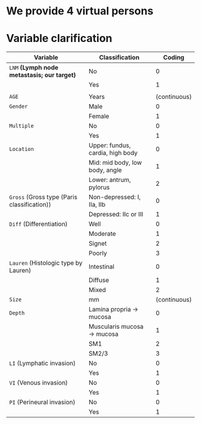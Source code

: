 # We provide 4 virtual persons

# Variable clarification
| Variable | Classification | Coding |
| --- | --- | --- |
| `LNM` **(Lymph node metastasis; our target)** | No | 0 |
|  | Yes | 1 |
| | |
| `AGE` | Years | (continuous) |
| `Gender` | Male | 0 |
|  | Female | 1 |
| `Multiple` | No | 0 |
|  | Yes | 1 |
| `Location` | Upper: fundus, cardia, high body | 0 |
|  | Mid: mid body, low body, angle | 1 |
|  | Lower: antrum, pylorus | 2 |
| `Gross` (Gross type (Paris classification))| Non-depressed: I, IIa, IIb  | 0 |
|  | Depressed: IIc or III | 1 |
| `Diff` (Differentiation)| Well  | 0 |
|  | Moderate | 1 |
|  | Signet | 2 |
|  | Poorly | 3 |
| `Lauren` (Histologic type by Lauren)| Intestinal | 0 |
|  | Diffuse | 1 |
|  | Mixed | 2 |
| `Size` | mm | (continuous) |
| `Depth` | Lamina propria → mucosa  | 0 |
|  | Muscularis mucosa → mucosa | 1 |
|  | SM1 | 2 |
|  | SM2/3 | 3 |
| `LI` (Lymphatic invasion)| No | 0 |
|  | Yes | 1 |
| `VI` (Venous invasion)| No | 0 |
|  | Yes | 1 |
| `PI` (Perineural invasion)| No | 0 |
|  | Yes | 1 |
